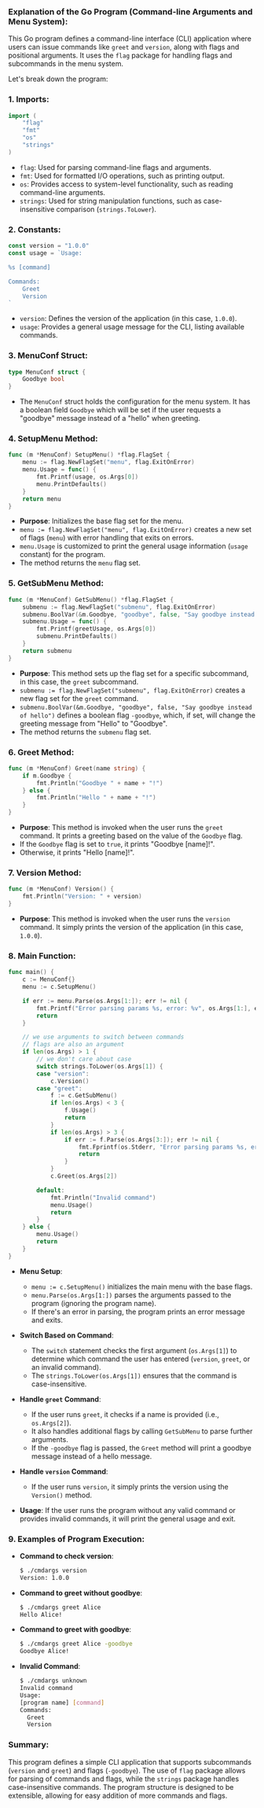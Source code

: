 ### Explanation of the Go Program (Command-line Arguments and Menu System):

This Go program defines a command-line interface (CLI) application where users can issue commands like `greet` and `version`, along with flags and positional arguments. It uses the `flag` package for handling flags and subcommands in the menu system.

Let's break down the program:

### 1. **Imports**:
```go
import (
	"flag"
	"fmt"
	"os"
	"strings"
)
```
- `flag`: Used for parsing command-line flags and arguments.
- `fmt`: Used for formatted I/O operations, such as printing output.
- `os`: Provides access to system-level functionality, such as reading command-line arguments.
- `strings`: Used for string manipulation functions, such as case-insensitive comparison (`strings.ToLower`).

### 2. **Constants**:
```go
const version = "1.0.0"
const usage = `Usage:

%s [command]

Commands:
    Greet
    Version
`
```
- `version`: Defines the version of the application (in this case, `1.0.0`).
- `usage`: Provides a general usage message for the CLI, listing available commands.

### 3. **MenuConf Struct**:
```go
type MenuConf struct {
	Goodbye bool
}
```
- The `MenuConf` struct holds the configuration for the menu system. It has a boolean field `Goodbye` which will be set if the user requests a "goodbye" message instead of a "hello" when greeting.

### 4. **SetupMenu Method**:
```go
func (m *MenuConf) SetupMenu() *flag.FlagSet {
	menu := flag.NewFlagSet("menu", flag.ExitOnError)
	menu.Usage = func() {
		fmt.Printf(usage, os.Args[0])
		menu.PrintDefaults()
	}
	return menu
}
```
- **Purpose**: Initializes the base flag set for the menu.
- `menu := flag.NewFlagSet("menu", flag.ExitOnError)` creates a new set of flags (`menu`) with error handling that exits on errors.
- `menu.Usage` is customized to print the general usage information (`usage` constant) for the program.
- The method returns the `menu` flag set.

### 5. **GetSubMenu Method**:
```go
func (m *MenuConf) GetSubMenu() *flag.FlagSet {
	submenu := flag.NewFlagSet("submenu", flag.ExitOnError)
	submenu.BoolVar(&m.Goodbye, "goodbye", false, "Say goodbye instead of hello")
	submenu.Usage = func() {
		fmt.Printf(greetUsage, os.Args[0])
		submenu.PrintDefaults()
	}
	return submenu
}
```
- **Purpose**: This method sets up the flag set for a specific subcommand, in this case, the `greet` subcommand.
- `submenu := flag.NewFlagSet("submenu", flag.ExitOnError)` creates a new flag set for the `greet` command.
- `submenu.BoolVar(&m.Goodbye, "goodbye", false, "Say goodbye instead of hello")` defines a boolean flag `-goodbye`, which, if set, will change the greeting message from "Hello" to "Goodbye".
- The method returns the `submenu` flag set.

### 6. **Greet Method**:
```go
func (m *MenuConf) Greet(name string) {
	if m.Goodbye {
		fmt.Println("Goodbye " + name + "!")
	} else {
		fmt.Println("Hello " + name + "!")
	}
}
```
- **Purpose**: This method is invoked when the user runs the `greet` command. It prints a greeting based on the value of the `Goodbye` flag.
- If the `Goodbye` flag is set to `true`, it prints "Goodbye [name]!".
- Otherwise, it prints "Hello [name]!".

### 7. **Version Method**:
```go
func (m *MenuConf) Version() {
	fmt.Println("Version: " + version)
}
```
- **Purpose**: This method is invoked when the user runs the `version` command. It simply prints the version of the application (in this case, `1.0.0`).

### 8. **Main Function**:
```go
func main() {
	c := MenuConf{}
	menu := c.SetupMenu()

	if err := menu.Parse(os.Args[1:]); err != nil {
		fmt.Printf("Error parsing params %s, error: %v", os.Args[1:], err)
		return
	}

	// we use arguments to switch between commands
	// flags are also an argument
	if len(os.Args) > 1 {
		// we don't care about case
		switch strings.ToLower(os.Args[1]) {
		case "version":
			c.Version()
		case "greet":
			f := c.GetSubMenu()
			if len(os.Args) < 3 {
				f.Usage()
				return
			}
			if len(os.Args) > 3 {
				if err := f.Parse(os.Args[3:]); err != nil {
					fmt.Fprintf(os.Stderr, "Error parsing params %s, error: %v", os.Args[3:], err)
					return
				}
			}
			c.Greet(os.Args[2])

		default:
			fmt.Println("Invalid command")
			menu.Usage()
			return
		}
	} else {
		menu.Usage()
		return
	}
}
```
- **Menu Setup**: 
  - `menu := c.SetupMenu()` initializes the main menu with the base flags.
  - `menu.Parse(os.Args[1:])` parses the arguments passed to the program (ignoring the program name).
  - If there's an error in parsing, the program prints an error message and exits.

- **Switch Based on Command**: 
  - The `switch` statement checks the first argument (`os.Args[1]`) to determine which command the user has entered (`version`, `greet`, or an invalid command).
  - The `strings.ToLower(os.Args[1])` ensures that the command is case-insensitive.

- **Handle `greet` Command**:
  - If the user runs `greet`, it checks if a name is provided (i.e., `os.Args[2]`).
  - It also handles additional flags by calling `GetSubMenu` to parse further arguments.
  - If the `-goodbye` flag is passed, the `Greet` method will print a goodbye message instead of a hello message.

- **Handle `version` Command**:
  - If the user runs `version`, it simply prints the version using the `Version()` method.

- **Usage**: If the user runs the program without any valid command or provides invalid commands, it will print the general usage and exit.

### 9. **Examples of Program Execution**:

- **Command to check version**:
  ```sh
  $ ./cmdargs version
  Version: 1.0.0
  ```

- **Command to greet without goodbye**:
  ```sh
  $ ./cmdargs greet Alice
  Hello Alice!
  ```

- **Command to greet with goodbye**:
  ```sh
  $ ./cmdargs greet Alice -goodbye
  Goodbye Alice!
  ```

- **Invalid Command**:
  ```sh
  $ ./cmdargs unknown
  Invalid command
  Usage:
  [program name] [command]
  Commands:
    Greet
    Version
  ```

### Summary:
This program defines a simple CLI application that supports subcommands (`version` and `greet`) and flags (`-goodbye`). The use of `flag` package allows for parsing of commands and flags, while the `strings` package handles case-insensitive commands. The program structure is designed to be extensible, allowing for easy addition of more commands and flags.